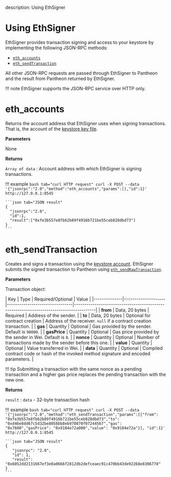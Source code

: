 description: Using EthSigner
<!--- END of page meta data -->

# Using EthSigner

EthSigner provides transaction signing and access to your keystore by implementing the following JSON-RPC 
methods:   

* [`eth_accounts`](#eth_accounts)
* [`eth_sendTransaction`](#eth_sendtransaction)

All other JSON-RPC requests are passed through EthSigner to Pantheon and the result from Pantheon returned 
by EthSigner. 

!!! note 
    EthSigner supports the JSON-RPC service over HTTP only. 

# eth_accounts

Returns the account address that EthSigner uses when signing transactions. That is, the account of the [keystore key file](../Using-EthSigner/Getting-Started.md#create-password-and-key-files).

**Parameters**

None

**Returns**

`Array of data` : Account address with which EthSigner is signing transactions.

!!! example
    ```bash tab="curl HTTP request"
    curl -X POST --data '{"jsonrpc":"2.0","method":"eth_accounts","params":[],"id":1}' http://127.0.0.1:8545
    ```
        
    ```json tab="JSON result"
    {
      "jsonrpc":"2.0",
      "id":1,
      "result":["0xfe3b557e8fb62b89f4916b721be55ceb828dbd73"]
    }
    ```

# eth_sendTransaction 

Creates and signs a transaction using the [keystore account](../Using-EthSigner/Getting-Started.md#create-password-and-key-files). 
EthSigner submits the signed transaction to Pantheon using [`eth_sendRawTransaction`](https://docs.pantheon.pegasys.tech/en/stable/Reference/JSON-RPC-API-Methods/#eth_sendrawtransaction). 

**Parameters**

Transaction object: 

| Key          | Type                | Required/Optional              | Value                                                                                  |
|--------------|-:-:-----------------|--------------------------------|----------------------------------------------------------------------------------------|
| **from**     | Data, 20&nbsp;bytes | Required                       | Address of the sender.                                                                 |
| **to**       | Data, 20&nbsp;bytes | Optional for contract creation | Address of the receiver. `null` if a contract creation transaction.                    |
| **gas**      | Quantity            | Optional                       | Gas provided by the sender. Default is `90000`.                                                           |
| **gasPrice** | Quantity            | Optional                       | Gas price provided by the sender in Wei. Default is `0`.                                              |
| **nonce**    | Quantity            | Optional                       | Number of transactions made by the sender before this one.                             |
| **value**    | Quantity            | Optional                       | Value transferred in Wei.                                                              |
| **data**     | Quantity            | Optional                       | Compiled contract code or hash of the invoked method signature and encoded parameters. |

!!! tip
    Submitting a transaction with the same nonce as a pending transaction and a higher gas price replaces 
    the pending transaction with the new one. 

**Returns**

`result` : `data` - 32-byte transaction hash

!!! example
    ```bash tab="curl HTTP request"
    curl -X POST --data '{"jsonrpc":"2.0","method":"eth_sendTransaction","params":[{"from": "0xfe3b557e8fb62b89f4916b721be55ceb828dbd73","to": "0xd46e8dd67c5d32be8058bb8eb970870f07244567","gas": "0x7600","gasPrice": "0x9184e72a000","value": "0x9184e72a"}], "id":1}' http://127.0.0.1:8545
    ```
    
    ```json tab="JSON result"
    {
       "jsonrpc": "2.0",
       "id": 1,
       "result": "0x6052dd2131667ef3e0a0666f2812db2defceaec91c470bb43de92268e8306778"
    }
    ```
